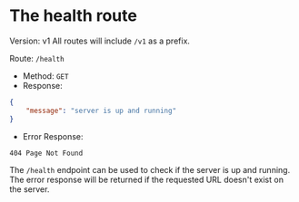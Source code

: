 # The health route

Version: v1
All routes will include `/v1` as a prefix.

Route: `/health`

- Method: `GET`
- Response:

```json
{
    "message": "server is up and running"
}
```

- Error Response:

```text
404 Page Not Found
```

The `/health` endpoint can be used to check if the server is up and running.
The error response will be returned if the requested URL doesn't exist on the server.
